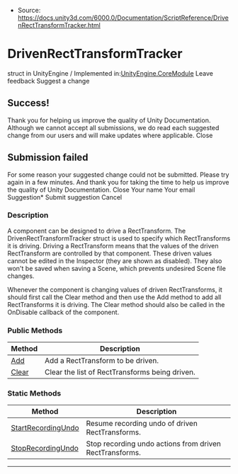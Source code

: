 * Source: https://docs.unity3d.com/6000.0/Documentation/ScriptReference/DrivenRectTransformTracker.html

# DrivenRectTransformTracker
struct in UnityEngine
/
Implemented in:[UnityEngine.CoreModule](https://docs.unity3d.com/6000.0/Documentation/ScriptReference/UnityEngine.CoreModule.html)
Leave feedback
Suggest a change
## Success!
Thank you for helping us improve the quality of Unity Documentation. Although we cannot accept all submissions, we do read each suggested change from our users and will make updates where applicable.
Close
## Submission failed
For some reason your suggested change could not be submitted. Please <a>try again</a> in a few minutes. And thank you for taking the time to help us improve the quality of Unity Documentation.
Close
Your name Your email Suggestion* Submit suggestion
Cancel
### Description
A component can be designed to drive a RectTransform. The DrivenRectTransformTracker struct is used to specify which RectTransforms it is driving.
Driving a RectTransform means that the values of the driven RectTransform are controlled by that component. These driven values cannot be edited in the Inspector (they are shown as disabled). They also won't be saved when saving a Scene, which prevents undesired Scene file changes.  
  
Whenever the component is changing values of driven RectTransforms, it should first call the Clear method and then use the Add method to add all RectTransforms it is driving. The Clear method should also be called in the OnDisable callback of the component.
### Public Methods
Method | Description  
---|---  
[Add](https://docs.unity3d.com/6000.0/Documentation/ScriptReference/DrivenRectTransformTracker.Add.html) | Add a RectTransform to be driven.  
[Clear](https://docs.unity3d.com/6000.0/Documentation/ScriptReference/DrivenRectTransformTracker.Clear.html) | Clear the list of RectTransforms being driven.  
### Static Methods
Method | Description  
---|---  
[StartRecordingUndo](https://docs.unity3d.com/6000.0/Documentation/ScriptReference/DrivenRectTransformTracker.StartRecordingUndo.html) | Resume recording undo of driven RectTransforms.  
[StopRecordingUndo](https://docs.unity3d.com/6000.0/Documentation/ScriptReference/DrivenRectTransformTracker.StopRecordingUndo.html) | Stop recording undo actions from driven RectTransforms.  
* * *
